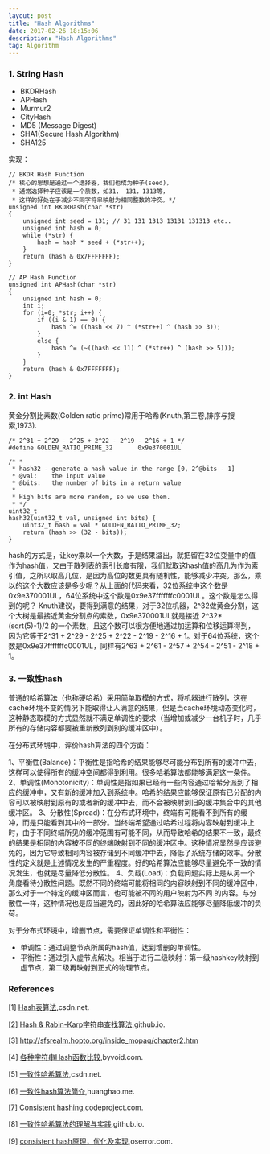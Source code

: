 ```yaml
---
layout: post
title: "Hash Algorithms"
date: 2017-02-26 18:15:06 
description: "Hash Algorithms"
tag: Algorithm
---
```


### 1. String Hash
- BKDRHash
- APHash
- Murmur2
- CityHash
- MD5 (Message Digest)
- SHA1(Secure Hash Algorithm)
- SHA125

实现：

	// BKDR Hash Function
	/* 核心的思想是通过一个选择器，我们也成为种子(seed)，
	 * 通常选择种子应该是一个质数，如31， 131，1313等，
	 * 这样的好处在于减少不同字符串映射为相同整数的冲突。*/
	unsigned int BKDRHash(char *str)
	{
	    unsigned int seed = 131; // 31 131 1313 13131 131313 etc..
	    unsigned int hash = 0;
	    while (*str) {
	        hash = hash * seed + (*str++);
	    }
	    return (hash & 0x7FFFFFFF);
	}

	// AP Hash Function
	unsigned int APHash(char *str)
	{
	    unsigned int hash = 0;
	    int i;
	    for (i=0; *str; i++) {
	        if ((i & 1) == 0) {
	            hash ^= ((hash << 7) ^ (*str++) ^ (hash >> 3));
	        }
	        else {
	            hash ^= (~((hash << 11) ^ (*str++) ^ (hash >> 5)));
	        }
	    }
	    return (hash & 0x7FFFFFFF);
	}




### 2. int Hash
黄金分割比素数(Golden ratio prime)常用于哈希(Knuth,第三卷,排序与搜索,1973).

	/* 2^31 + 2^29 - 2^25 + 2^22 - 2^19 - 2^16 + 1 */
	#define GOLDEN_RATIO_PRIME_32       0x9e370001UL
	
	/* *
	 * hash32 - generate a hash value in the range [0, 2^@bits - 1]
	 * @val:    the input value
	 * @bits:   the number of bits in a return value
	 *
	 * High bits are more random, so we use them.
	 * */
	uint32_t
	hash32(uint32_t val, unsigned int bits) {
	    uint32_t hash = val * GOLDEN_RATIO_PRIME_32;
	    return (hash >> (32 - bits));
	}

hash的方式是，让key乘以一个大数，于是结果溢出，就把留在32位变量中的值作为hash值，又由于散列表的索引长度有限，我们就取这hash值的高几为作为索引值，之所以取高几位，是因为高位的数更具有随机性，能够减少冲突。那么，乘以的这个大数应该是多少呢？从上面的代码来看，32位系统中这个数是0x9e370001UL，64位系统中这个数是0x9e37fffffffc0001UL。这个数是怎么得到的呢？ Knuth建议，要得到满意的结果，对于32位机器，2^32做黄金分割，这个大树是最接近黄金分割点的素数，0x9e370001UL就是接近 2^32*(sqrt(5)-1)/2 的一个素数，且这个数可以很方便地通过加运算和位移运算得到，因为它等于2^31 + 2^29 - 2^25 + 2^22 - 2^19 - 2^16 + 1。对于64位系统，这个数是0x9e37fffffffc0001UL，同样有2^63 + 2^61 - 2^57 + 2^54 - 2^51 - 2^18 + 1。


### 3. 一致性hash
普通的哈希算法（也称硬哈希）采用简单取模的方式，将机器进行散列，这在cache环境不变的情况下能取得让人满意的结果，但是当cache环境动态变化时，这种静态取模的方式显然就不满足单调性的要求（当增加或减少一台机子时，几乎所有的存储内容都要被重新散列到别的缓冲区中）。

在分布式环境中，评价hash算法的四个方面：

1、平衡性(Balance)：平衡性是指哈希的结果能够尽可能分布到所有的缓冲中去，这样可以使得所有的缓冲空间都得到利用。很多哈希算法都能够满足这一条件。
2、单调性(Monotonicity)：单调性是指如果已经有一些内容通过哈希分派到了相应的缓冲中，又有新的缓冲加入到系统中。哈希的结果应能够保证原有已分配的内容可以被映射到原有的或者新的缓冲中去，而不会被映射到旧的缓冲集合中的其他缓冲区。 
3、分散性(Spread)：在分布式环境中，终端有可能看不到所有的缓冲，而是只能看到其中的一部分。当终端希望通过哈希过程将内容映射到缓冲上时，由于不同终端所见的缓冲范围有可能不同，从而导致哈希的结果不一致，最终的结果是相同的内容被不同的终端映射到不同的缓冲区中。这种情况显然是应该避免的，因为它导致相同内容被存储到不同缓冲中去，降低了系统存储的效率。分散性的定义就是上述情况发生的严重程度。好的哈希算法应能够尽量避免不一致的情况发生，也就是尽量降低分散性。 
4、负载(Load)：负载问题实际上是从另一个角度看待分散性问题。既然不同的终端可能将相同的内容映射到不同的缓冲区中，那么对于一个特定的缓冲区而言，也可能被不同的用户映射为不同 的内容。与分散性一样，这种情况也是应当避免的，因此好的哈希算法应能够尽量降低缓冲的负荷。


对于分布式环境中，增删节点，需要保证单调性和平衡性：

- 单调性：通过调整节点所属的hash值，达到增删的单调性。
- 平衡性：通过引入虚节点解决。相当于进行二级映射：第一级hashkey映射到虚节点，第二级再映射到正式的物理节点。



### References

[1] [Hash表算法](http://blog.csdn.net/v_july_v/article/details/6256463),csdn.net.

[2] [Hash & Rabin-Karp字符串查找算法](http://novoland.github.io/%E7%AE%97%E6%B3%95/2014/07/26/Hash%20&%20Rabin-Karp%E5%AD%97%E7%AC%A6%E4%B8%B2%E6%9F%A5%E6%89%BE%E7%AE%97%E6%B3%95.html),github.io.

[3] http://sfsrealm.hopto.org/inside_mopaq/chapter2.htm

[4] [各种字符串Hash函数比较](https://www.byvoid.com/zhs/blog/string-hash-compare),byvoid.com.

[5] [一致性哈希算法](http://blog.csdn.net/cywosp/article/details/23397179),csdn.net.

[6] [一致性hash算法简介](http://blog.huanghao.me/?p=14),huanghao.me.

[7] [Consistent hashing](https://www.codeproject.com/Articles/56138/Consistent-hashing),codeproject.com.

[8] [一致性哈希算法的理解与实践](http://yikun.github.io/2016/06/09/%E4%B8%80%E8%87%B4%E6%80%A7%E5%93%88%E5%B8%8C%E7%AE%97%E6%B3%95%E7%9A%84%E7%90%86%E8%A7%A3%E4%B8%8E%E5%AE%9E%E8%B7%B5/),github.io.

[9] [consistent hash原理，优化及实现](http://oserror.com/distributed/consistent-hashing/),oserror.com.